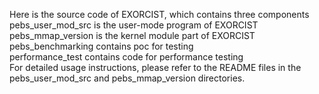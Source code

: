 Here is the source code of EXORCIST, which contains three components  
pebs_user_mod_src is the user-mode program of EXORCIST  
pebs_mmap_version is the kernel module part of EXORCIST  
pebs_benchmarking contains poc for testing  
performance_test contains code for performance testing  
For detailed usage instructions, please refer to the README files in the pebs_user_mod_src and pebs_mmap_version directories.